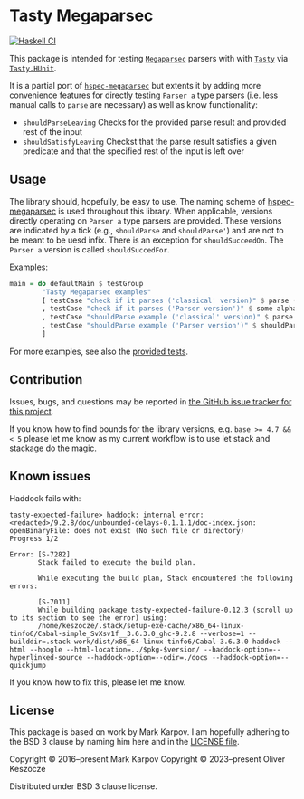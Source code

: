 # Tasty Megaparsec

[![Haskell CI](https://github.com/keszocze/tasty-megaparsec/actions/workflows/haskell.yml/badge.svg)](https://github.com/keszocze/tasty-megaparsec/actions/workflows/haskell.yml)

This package is intended for testing [`Megaparsec`](https://hackage.haskell.org/package/megaparsec) parsers with
with [`Tasty`](https://hackage.haskell.org/package/tasty) via [`Tasty.HUnit`](https://hackage.haskell.org/package/tasty-hunit).

It is a partial port of [`hspec-megaparsec`](https://hackage.haskell.org/package/hspec-megaparsec) but extents it by adding more convenience features for directly testing `Parser a` type parsers (i.e. less manual calls to `parse` are necessary) as well as know functionality:

- `shouldParseLeaving`  Checks for the provided parse result and provided rest of the input
- `shouldSatisfyLeaving` Checkst that the parse result satisfies a given predicate and that the specified rest of the input is left over



## Usage

The library should, hopefully, be easy to use. The naming scheme of [hspec-megaparsec](https://hackage.haskell.org/package/hspec-megaparsec) is used throughout this library. When applicable, versions directly operating on `Parser a` type parsers are provided. These versions are indicated by a tick (e.g., `shouldParse` and `shouldParse'`) and are not to be meant to be uesd infix. There is an exception for `shouldSucceedOn`. The `Parser a` version is called `shouldSuccedFor`.

Examples:

```Haskell
main = do defaultMain $ testGroup
        "Tasty Megaparsec examples"
        [ testCase "check if it parses ('classical' version)" $ parse (some alphaNumChar) "" `shouldSucceedOn` "xk43g"
        , testCase "check if it parses ('Parser version')" $ some alphaNumChar `shouldSucceedFor` "xk43g"
        , testCase "shouldParse example ('classical' version)" $ parse (some alphaNumChar) "" "xk43g" `shouldParse` "xk43g"
        , testCase "shouldParse example ('Parser version')" $ shouldParse' (some alphaNumChar) "xk43g" "xk43g"
        ]
```

For more examples, see also the [provided tests](https://github.com/keszocze/tasty-megaparsec#readme#test/Spec).

## Contribution

Issues, bugs, and questions may be reported in [the GitHub issue tracker for
this project](https://github.com/keszocze/tasty-megaparsec/blob/master/test/Spec.hs).

If you know how to find bounds for the library versions, e.g. `base >= 4.7 && < 5` please let
me know as my current workflow is to use let stack and stackage do the magic.

## Known issues

Haddock fails with:
```
tasty-expected-failure> haddock: internal error: <redacted>/9.2.8/doc/unbounded-delays-0.1.1.1/doc-index.json: openBinaryFile: does not exist (No such file or directory)
Progress 1/2

Error: [S-7282]
       Stack failed to execute the build plan.
       
       While executing the build plan, Stack encountered the following errors:
       
       [S-7011]
       While building package tasty-expected-failure-0.12.3 (scroll up to its section to see the error) using:
       /home/keszocze/.stack/setup-exe-cache/x86_64-linux-tinfo6/Cabal-simple_SvXsv1f__3.6.3.0_ghc-9.2.8 --verbose=1 --builddir=.stack-work/dist/x86_64-linux-tinfo6/Cabal-3.6.3.0 haddock --html --hoogle --html-location=../$pkg-$version/ --haddock-option=--hyperlinked-source --haddock-option=--odir=./docs --haddock-option=--quickjump
```
If you know how to fix this, please let me know.

## License

This package is based on work by Mark Karpov. I am hopefully adhering to the BSD 3 clause by naming him here and in
the [LICENSE file](https://github.com/keszocze/tasty-megaparsec#license).

Copyright © 2016–present Mark Karpov
Copyright © 2023–present Oliver Keszöcze

Distributed under BSD 3 clause license.